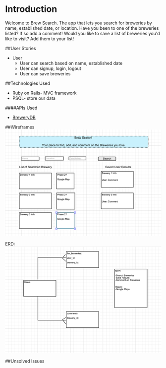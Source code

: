 # Introduction
Welcome to Brew Search. The app that lets you search for breweries by name, established date, or location. Have you been to one of the breweries listed? If so add a comment! Would you like to save a list of breweries you'd like to visit? Add them to your list!

##User Stories
* User
    * User can search based on name, established date
    * User can signup, login, logout
    * User can save breweries 

##Technologies Used

* Ruby on Rails- MVC framework 
* PSQL- store our data
  
####APIs Used 

  * [BreweryDB](http://www.brewerydb.com/developers) 

##Wireframes
![alt text](images/home.png "Home Page")

ERD:
![alt text](images/ERD.png "ERD")

##Unsolved Issues


